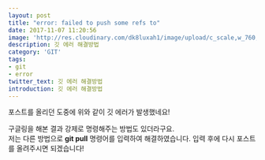 ```yaml
---
layout: post
title: "error: failed to push some refs to"
date: 2017-11-07 11:20:56
image: 'http://res.cloudinary.com/dk8luxah1/image/upload/c_scale,w_760,h_400/v1502208952/git_error.png'
description: 깃 에러 해결방법
category: 'GIT'
tags:
- git
- error
twitter_text: 깃 에러 해결방법
introduction: 깃 에러 해결방법
---
```


포스트를 올리던 도중에 위와 같이 깃 에러가 발생했네요!

구글링을 해본 결과 강제로 명령해주는 방법도 있더라구요.<br/>저는 다른 방법으로 **git pull** 명령어를 입력하여 해결하였습니다. 입력 후에 다시 포스트를 올려주시면 되겠습니다!